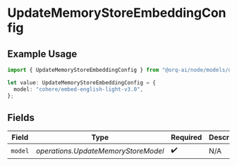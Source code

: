 # UpdateMemoryStoreEmbeddingConfig

## Example Usage

```typescript
import { UpdateMemoryStoreEmbeddingConfig } from "@orq-ai/node/models/operations";

let value: UpdateMemoryStoreEmbeddingConfig = {
  model: "cohere/embed-english-light-v3.0",
};
```

## Fields

| Field                               | Type                                | Required                            | Description                         |
| ----------------------------------- | ----------------------------------- | ----------------------------------- | ----------------------------------- |
| `model`                             | *operations.UpdateMemoryStoreModel* | :heavy_check_mark:                  | N/A                                 |